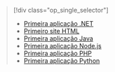 > [!div class="op_single_selector"]
> * [Primeira aplicação .NET](../articles/app-service-web/app-service-web-get-started-dotnet.md)
> * [Primeiro site HTML](../articles/app-service-web/app-service-web-get-started-html.md)
> * [Primeira aplicação Java](../articles/app-service-web/app-service-web-get-started-java.md)
> * [Primeira aplicação Node.js](../articles/app-service-web/app-service-web-get-started-nodejs.md)
> * [Primeira aplicação PHP](../articles/app-service-web/app-service-web-get-started-php.md)
> * [Primeira aplicação Python](../articles/app-service-web/app-service-web-get-started-python.md)

